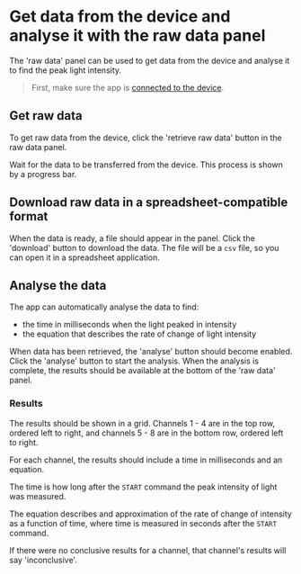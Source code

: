 # Get data from the device and analyse it with the raw data panel

The 'raw data' panel can be used to get data from the device and analyse it to find the peak light intensity.

> First, make sure the app is [connected to the device](../../#connect-to-the-device).

## Get raw data

To get raw data from the device, click the 'retrieve raw data' button in the raw data panel.

Wait for the data to be transferred from the device.
This process is shown by a progress bar.

## Download raw data in a spreadsheet-compatible format

When the data is ready, a file should appear in the panel.
Click the 'download' button to download the data.
The file will be a `csv` file, so you can open it in a spreadsheet application.

## Analyse the data

The app can automatically analyse the data to find:

- the time in milliseconds when the light peaked in intensity
- the equation that describes the rate of change of light intensity

When data has been retrieved, the 'analyse' button should become enabled.
Click the 'analyse' button to start the analysis.
When the analysis is complete, the results should be available at the bottom of the 'raw data' panel.

### Results

The results should be shown in a grid.
Channels 1 - 4 are in the top row, ordered left to right, and channels 5 - 8 are in the bottom row, ordered left to right.

For each channel, the results should include a time in milliseconds and an equation.

The time is how long after the `START` command the peak intensity of light was measured.

The equation describes and approximation of the rate of change of intensity as a function of time, where time is measured in seconds after the `START` command.

If there were no conclusive results for a channel, that channel's results will say 'inconclusive'.
